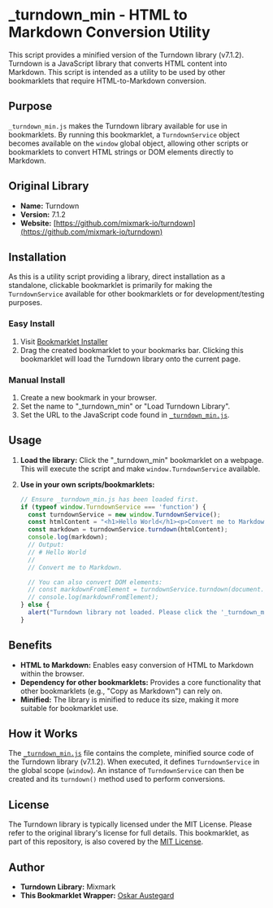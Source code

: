 # _turndown_min - HTML to Markdown Conversion Utility

This script provides a minified version of the Turndown library (v7.1.2). Turndown is a JavaScript library that converts HTML content into Markdown. This script is intended as a utility to be used by other bookmarklets that require HTML-to-Markdown conversion.

## Purpose

`_turndown_min.js` makes the Turndown library available for use in bookmarklets. By running this bookmarklet, a `TurndownService` object becomes available on the `window` global object, allowing other scripts or bookmarklets to convert HTML strings or DOM elements directly to Markdown.

## Original Library

- **Name:** Turndown
- **Version:** 7.1.2
- **Website:** [https://github.com/mixmark-io/turndown](https://github.com/mixmark-io/turndown)

## Installation

As this is a utility script providing a library, direct installation as a standalone, clickable bookmarklet is primarily for making the `TurndownService` available for other bookmarklets or for development/testing purposes.

### Easy Install
1. Visit [Bookmarklet Installer](https://austegard.com/web-utilities/bookmarklet-installer.html?bookmarklet=_turndown_min.js)
2. Drag the created bookmarklet to your bookmarks bar. Clicking this bookmarklet will load the Turndown library onto the current page.

### Manual Install
1. Create a new bookmark in your browser.
2. Set the name to "_turndown_min" or "Load Turndown Library".
3. Set the URL to the JavaScript code found in [`_turndown_min.js`](https://github.com/oaustegard/bookmarklets/blob/main/_turndown_min.js).

## Usage

1.  **Load the library:** Click the "_turndown_min" bookmarklet on a webpage. This will execute the script and make `window.TurndownService` available.
2.  **Use in your own scripts/bookmarklets:**

    ```javascript
    // Ensure _turndown_min.js has been loaded first.
    if (typeof window.TurndownService === 'function') {
      const turndownService = new window.TurndownService();
      const htmlContent = "<h1>Hello World</h1><p>Convert me to Markdown.</p>";
      const markdown = turndownService.turndown(htmlContent);
      console.log(markdown);
      // Output:
      // # Hello World
      //
      // Convert me to Markdown.

      // You can also convert DOM elements:
      // const markdownFromElement = turndownService.turndown(document.getElementById('myElement'));
      // console.log(markdownFromElement);
    } else {
      alert("Turndown library not loaded. Please click the '_turndown_min' bookmarklet first.");
    }
    ```

## Benefits

-   **HTML to Markdown:** Enables easy conversion of HTML to Markdown within the browser.
-   **Dependency for other bookmarklets:** Provides a core functionality that other bookmarklets (e.g., "Copy as Markdown") can rely on.
-   **Minified:** The library is minified to reduce its size, making it more suitable for bookmarklet use.

## How it Works

The [`_turndown_min.js`](https://github.com/oaustegard/bookmarklets/blob/main/_turndown_min.js) file contains the complete, minified source code of the Turndown library (v7.1.2). When executed, it defines `TurndownService` in the global scope (`window`). An instance of `TurndownService` can then be created and its `turndown()` method used to perform conversions.

## License

The Turndown library is typically licensed under the MIT License. Please refer to the original library's license for full details.
This bookmarklet, as part of this repository, is also covered by the [MIT License](https://github.com/oaustegard/bookmarklets/blob/main/LICENSE).

## Author

-   **Turndown Library:** Mixmark
-   **This Bookmarklet Wrapper:** [Oskar Austegard](https://austegard.com)
